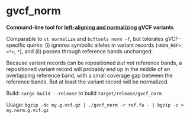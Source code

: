 # gvcf_norm

**Command-line tool for [left-aligning and normalizing](https://genome.sph.umich.edu/wiki/Variant_Normalization#Algorithm_for_Normalization) gVCF variants**

Comparable to `vt normalize` and `bcftools norm -f`, but tolerates gVCF-specific quirks: (i) ignores symbolic alleles in variant records (`<NON_REF>`, `<*>`, `*`), and (ii) passes through reference bands unchanged.

Because variant records can be repositioned *but not* reference bands, a repositioned variant record will probably end up in the middle of an overlapping reference band, with a small coverage gap between the reference bands. But at least the variant record will be normalized.

Build: `cargo build --release` to build `target/release/gvcf_norm`

Usage: `bgzip -dc my.g.vcf.gz | ./gvcf_norm -r ref.fa - | bgzip -c > my.norm.g.vcf.gz`
